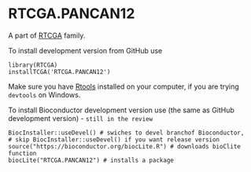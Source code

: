 # RTCGA.PANCAN12

A part of [RTCGA](https://github.com/RTCGA) family.

To install development version from GitHub use

````{R}
library(RTCGA)
installTCGA('RTCGA.PANCAN12')
````

Make sure you have [Rtools](https://cran.r-project.org/bin/windows/Rtools/) installed on your computer, if you are trying `devtools` on Windows.

To install Bioconductor development version use (the same as GitHub development version) - `still in the review`

````{R}
BiocInstaller::useDevel() # swiches to devel branchof Bioconductor, 
# skip BiocInstaller::useDevel() if you want release version
source("https://bioconductor.org/biocLite.R") # downloads bioClite function
biocLite("RTCGA.PANCAN12") # installs a package
````


